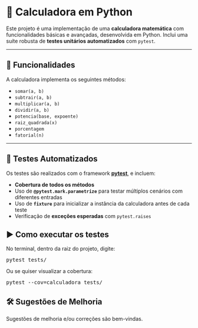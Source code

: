# 🧮 Calculadora em Python

Este projeto é uma implementação de uma **calculadora matemática** com funcionalidades básicas e avançadas, desenvolvida em Python. Inclui uma suíte robusta de **testes unitários automatizados** com `pytest`.

---

## 🚀 Funcionalidades

A calculadora implementa os seguintes métodos:

- `somar(a, b)`
- `subtrair(a, b)`
- `multiplicar(a, b)`
- `dividir(a, b)`
- `potencia(base, expoente)`
- `raiz_quadrada(x)`
- `porcentagem`
- `fatorial(n)`

---

## 🧪 Testes Automatizados

Os testes são realizados com o framework [**pytest**](https://docs.pytest.org/), e incluem:

- **Cobertura de todos os métodos**
- Uso de **`@pytest.mark.parametrize`** para testar múltiplos cenários com diferentes entradas
- Uso de **`fixture`** para inicializar a instância da calculadora antes de cada teste
- Verificação de **exceções esperadas** com `pytest.raises`

## ▶️ Como executar os testes
No terminal, dentro da raiz do projeto, digite:

<pre>pytest tests/</pre>

Ou se quiser visualizar a cobertura:

<pre>pytest --cov=calculadora tests/</pre>

## 🛠️ Sugestões de Melhoria
Sugestões de melhoria e/ou correções são bem-vindas.